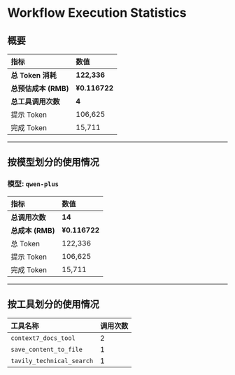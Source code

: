 # Workflow Execution Statistics

## 概要

| 指标 | 数值 |
| :--- | :--- |
| **总 Token 消耗** | **122,336** |
| **总预估成本 (RMB)** | **¥0.116722** |
| **总工具调用次数** | **4** |
| 提示 Token | 106,625 |
| 完成 Token | 15,711 |

---

## 按模型划分的使用情况


### 模型: `qwen-plus`

| 指标 | 数值 |
| :--- | :--- |
| **总调用次数** | **14** |
| **总成本 (RMB)** | **¥0.116722** |
| 总 Token | 122,336 |
| 提示 Token | 106,625 |
| 完成 Token | 15,711 |

---

## 按工具划分的使用情况

| 工具名称 | 调用次数 |
| :--- | :--- |
| `context7_docs_tool` | 2 |
| `save_content_to_file` | 1 |
| `tavily_technical_search` | 1 |
